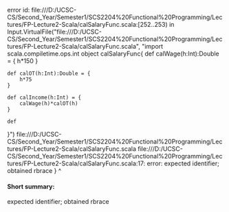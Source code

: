 error id: file:///D:/UCSC-CS/Second_Year/Semester1/SCS2204%20Functional%20Programming/Lectures/FP-Lecture2-Scala/calSalaryFunc.scala:[252..253) in Input.VirtualFile("file:///D:/UCSC-CS/Second_Year/Semester1/SCS2204%20Functional%20Programming/Lectures/FP-Lecture2-Scala/calSalaryFunc.scala", "import scala.compiletime.ops.int
object calSalaryFunc{
    def calWage(h:Int):Double = {
        h*150
    }

    def calOT(h:Int):Double = {
        h*75
    }

    def calIncome(h:Int) = {
        calWage(h)*calOT(h)
    }

    def 

}")
file:///D:/UCSC-CS/Second_Year/Semester1/SCS2204%20Functional%20Programming/Lectures/FP-Lecture2-Scala/calSalaryFunc.scala
file:///D:/UCSC-CS/Second_Year/Semester1/SCS2204%20Functional%20Programming/Lectures/FP-Lecture2-Scala/calSalaryFunc.scala:17: error: expected identifier; obtained rbrace
}
^
#### Short summary: 

expected identifier; obtained rbrace
